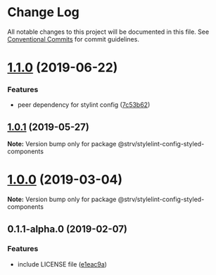# Change Log

All notable changes to this project will be documented in this file.
See [Conventional Commits](https://conventionalcommits.org) for commit guidelines.

# [1.1.0](https://github.com/strvcom/code-quality-tools/compare/@strv/stylelint-config-styled-components@1.0.1...@strv/stylelint-config-styled-components@1.1.0) (2019-06-22)


### Features

* peer dependency for stylint config ([7c53b62](https://github.com/strvcom/code-quality-tools/commit/7c53b62))





## [1.0.1](https://github.com/strvcom/code-quality-tools/compare/@strv/stylelint-config-styled-components@1.0.0...@strv/stylelint-config-styled-components@1.0.1) (2019-05-27)

**Note:** Version bump only for package @strv/stylelint-config-styled-components





# [1.0.0](https://github.com/strvcom/code-quality-tools/compare/@strv/stylelint-config-styled-components@0.1.1-alpha.0...@strv/stylelint-config-styled-components@1.0.0) (2019-03-04)

**Note:** Version bump only for package @strv/stylelint-config-styled-components





## 0.1.1-alpha.0 (2019-02-07)


### Features

* include LICENSE file ([e1eac9a](https://github.com/strvcom/code-quality-tools/commit/e1eac9a))
